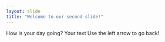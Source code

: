 ```yaml
---
layout: slide
title: "Welcome to our second slide!"
---
```

How is your day going?
Your text
Use the left arrow to go back!
